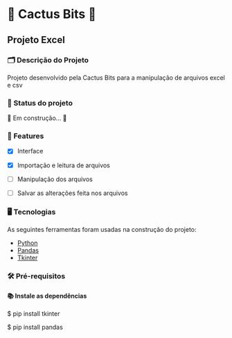 # 🌵 Cactus Bits 🌵

## Projeto Excel 

### 🗂️ Descrição do Projeto
<p>Projeto desenvolvido pela Cactus Bits para a manipulação de arquivos excel e csv</p>

### 🚀 Status do projeto
<p> 🚧 Em construção... 🚧 </p>


### 📝 Features
- [x] Interface
- [x] Importação e leitura de arquivos
- [ ] Manipulação dos arquivos
- [ ] Salvar as alterações feita nos arquivos


### 🖥️ Tecnologias
As seguintes ferramentas foram usadas na construção do projeto:
- [Python](www.python.org)
- [Pandas](www.pandas.pydata.org/)
- [Tkinter](www.tkinter.org)

### 🛠 Pré-requisitos
#### 📚 Instale as dependências
$ pip install tkinter

$ pip install pandas


